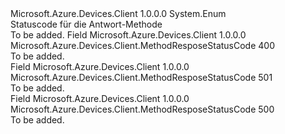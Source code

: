 <Type Name="MethodResposeStatusCode" FullName="Microsoft.Azure.Devices.Client.MethodResposeStatusCode">
  <TypeSignature Language="C#" Value="public enum MethodResposeStatusCode" />
  <TypeSignature Language="ILAsm" Value=".class public auto ansi sealed MethodResposeStatusCode extends System.Enum" />
  <TypeSignature Language="DocId" Value="T:Microsoft.Azure.Devices.Client.MethodResposeStatusCode" />
  <TypeSignature Language="VB.NET" Value="Public Enum MethodResposeStatusCode" />
  <TypeSignature Language="F#" Value="type MethodResposeStatusCode = " />
  <AssemblyInfo>
    <AssemblyName>Microsoft.Azure.Devices.Client</AssemblyName>
    <AssemblyVersion>1.0.0.0</AssemblyVersion>
  </AssemblyInfo>
  <Base>
    <BaseTypeName>System.Enum</BaseTypeName>
  </Base>
  <Docs>
    <summary>
            Statuscode für die Antwort-Methode
            </summary>
    <remarks>To be added.</remarks>
  </Docs>
  <Members>
    <Member MemberName="BadRequest">
      <MemberSignature Language="C#" Value="BadRequest" />
      <MemberSignature Language="ILAsm" Value=".field public static literal valuetype Microsoft.Azure.Devices.Client.MethodResposeStatusCode BadRequest = int32(400)" />
      <MemberSignature Language="DocId" Value="F:Microsoft.Azure.Devices.Client.MethodResposeStatusCode.BadRequest" />
      <MemberSignature Language="VB.NET" Value="BadRequest" />
      <MemberSignature Language="F#" Value="BadRequest = 400" Usage="Microsoft.Azure.Devices.Client.MethodResposeStatusCode.BadRequest" />
      <MemberType>Field</MemberType>
      <AssemblyInfo>
        <AssemblyName>Microsoft.Azure.Devices.Client</AssemblyName>
        <AssemblyVersion>1.0.0.0</AssemblyVersion>
      </AssemblyInfo>
      <ReturnValue>
        <ReturnType>Microsoft.Azure.Devices.Client.MethodResposeStatusCode</ReturnType>
      </ReturnValue>
      <MemberValue>400</MemberValue>
      <Docs>
        <summary>To be added.</summary>
      </Docs>
    </Member>
    <Member MemberName="MethodNotImplemented">
      <MemberSignature Language="C#" Value="MethodNotImplemented" />
      <MemberSignature Language="ILAsm" Value=".field public static literal valuetype Microsoft.Azure.Devices.Client.MethodResposeStatusCode MethodNotImplemented = int32(501)" />
      <MemberSignature Language="DocId" Value="F:Microsoft.Azure.Devices.Client.MethodResposeStatusCode.MethodNotImplemented" />
      <MemberSignature Language="VB.NET" Value="MethodNotImplemented" />
      <MemberSignature Language="F#" Value="MethodNotImplemented = 501" Usage="Microsoft.Azure.Devices.Client.MethodResposeStatusCode.MethodNotImplemented" />
      <MemberType>Field</MemberType>
      <AssemblyInfo>
        <AssemblyName>Microsoft.Azure.Devices.Client</AssemblyName>
        <AssemblyVersion>1.0.0.0</AssemblyVersion>
      </AssemblyInfo>
      <ReturnValue>
        <ReturnType>Microsoft.Azure.Devices.Client.MethodResposeStatusCode</ReturnType>
      </ReturnValue>
      <MemberValue>501</MemberValue>
      <Docs>
        <summary>To be added.</summary>
      </Docs>
    </Member>
    <Member MemberName="UserCodeException">
      <MemberSignature Language="C#" Value="UserCodeException" />
      <MemberSignature Language="ILAsm" Value=".field public static literal valuetype Microsoft.Azure.Devices.Client.MethodResposeStatusCode UserCodeException = int32(500)" />
      <MemberSignature Language="DocId" Value="F:Microsoft.Azure.Devices.Client.MethodResposeStatusCode.UserCodeException" />
      <MemberSignature Language="VB.NET" Value="UserCodeException" />
      <MemberSignature Language="F#" Value="UserCodeException = 500" Usage="Microsoft.Azure.Devices.Client.MethodResposeStatusCode.UserCodeException" />
      <MemberType>Field</MemberType>
      <AssemblyInfo>
        <AssemblyName>Microsoft.Azure.Devices.Client</AssemblyName>
        <AssemblyVersion>1.0.0.0</AssemblyVersion>
      </AssemblyInfo>
      <ReturnValue>
        <ReturnType>Microsoft.Azure.Devices.Client.MethodResposeStatusCode</ReturnType>
      </ReturnValue>
      <MemberValue>500</MemberValue>
      <Docs>
        <summary>To be added.</summary>
      </Docs>
    </Member>
  </Members>
</Type>